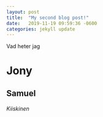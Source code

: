 ```yaml
---
layout: post
title:  "My second blog post!"
date:   2019-11-19 09:59:36 -0600
categories: jekyll update
---
```


Vad heter jag
# Jony
## Samuel
###### Kiiskinen